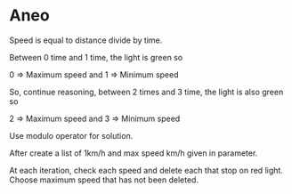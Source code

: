 # Aneo

Speed is equal to distance divide by time.

Between 0 time and 1 time, the light is green so

0 => Maximum speed and 1 => Minimum speed

So, continue reasoning, between 2 times and 3 time, the light is also green so

2 => Maximum speed and 3 => Minimum speed

Use modulo operator for solution.

After create a list of 1km/h and max speed km/h given in parameter.

At each iteration, check each speed and delete each that stop on red light.
Choose maximum speed that has not been deleted.
